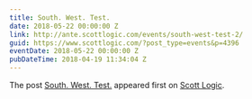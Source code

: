 ```yaml
---
title: South. West. Test.
date: 2018-05-22 00:00:00 Z
link: http://ante.scottlogic.com/events/south-west-test-2/
guid: https://www.scottlogic.com/?post_type=events&p=4396
eventDate: 2018-05-22 00:00:00 Z
pubDateTime: 2018-04-19 11:34:04 Z
---
```


<p>The post <a rel="nofollow" href="http://ante.scottlogic.com/events/south-west-test-2/">South. West. Test.</a> appeared first on <a rel="nofollow" href="http://ante.scottlogic.com">Scott Logic</a>.</p>